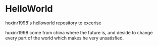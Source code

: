 # HelloWorld
hoxinr1998's helloworld repository to excerise

huxinr1998 come from china where the future is, and deside to change every part of the world which makes he very unsatisfied.
